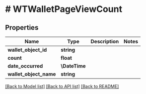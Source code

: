 # # WTWalletPageViewCount

## Properties

Name | Type | Description | Notes
------------ | ------------- | ------------- | -------------
**wallet_object_id** | **string** |  |
**count** | **float** |  |
**date_occurred** | **\DateTime** |  |
**wallet_object_name** | **string** |  |

[[Back to Model list]](../../README.md#models) [[Back to API list]](../../README.md#endpoints) [[Back to README]](../../README.md)
